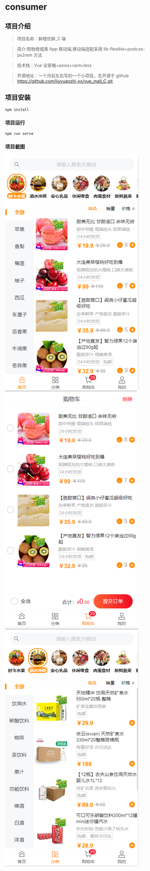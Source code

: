 # consumer

## 项目介绍

> 项目名称：鲜橙优鲜\_C 端

> 简介:购物商城类 App 移动端,移动端适配采用 lib-flexible+postcss-px2rem 方法

> 技术栈：Vue 全家桶+axios+vant+less

> 开源地址：一个月前左右写的一个小项目，先开源于 github https://github.com/liuyuanzhi-xx/vue_mall_C.git

## 项目安装

```
npm install
```

### 项目运行

```
npm run serve
```

### 项目截图

![Image](https://github.com/liuyuanzhi-xx/vue_mall_C/blob/master/readmeImg/img1.png)
![Image](https://github.com/liuyuanzhi-xx/vue_mall_C/blob/master/readmeImg/img2.png)
![Image](https://github.com/liuyuanzhi-xx/vue_mall_C/blob/master/readmeImg/img3.png)
